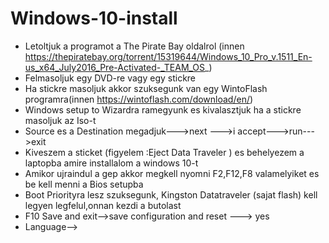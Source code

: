 # Windows-10-install
  * Letoltjuk a programot a The Pirate Bay oldalrol (innen https://thepiratebay.org/torrent/15319644/Windows_10_Pro_v.1511_En-us_x64_July2016_Pre-Activated-_TEAM_OS_)
  * Felmasoljuk egy DVD-re vagy egy stickre
  * Ha stickre masoljuk akkor szuksegunk van egy WintoFlash programra(innen https://wintoflash.com/download/en/)
  * Windows setup to Wizardra ramegyunk es kivalasztjuk ha a stickre masoljuk az Iso-t
  * Source es a Destination megadjuk--->next --->i accept--->run--->exit
  * Kiveszem a sticket (figyelem :Eject Data Traveler ) es behelyezem a laptopba amire installalom a windows 10-t
  * Amikor ujraindul a gep  akkor megkell nyomni  F2,F12,F8 valamelyiket es be kell menni a Bios setupba
  * Boot Priorityra lesz szuksegunk, Kingston Datatraveler (sajat flash) kell legyen legfelul,onnan kezdi a butolast
  * F10 Save and exit-->save configuration and reset ---> yes
  * Language-->
  
  
  
  
  
  
  
  
  
  
  
  
  
  
  
  
  
